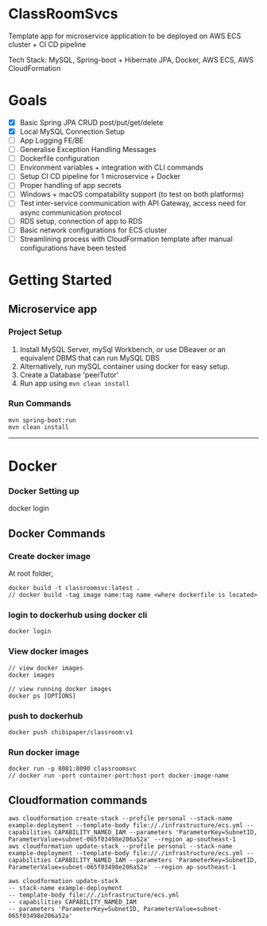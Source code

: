 # ClassRoomSvcs
Template app for microservice application to be deployed on AWS ECS cluster + CI CD pipeline 

Tech Stack: MySQL, Spring-boot + Hibernate JPA, Docker, AWS ECS, AWS CloudFormation

# Goals
- [x] Basic Spring JPA CRUD post/put/get/delete
- [x] Local MySQL Connection Setup 
- [ ] App Logging FE/BE
- [ ] Generalise Exception Handling Messages
- [ ] Dockerfile configuration
- [ ] Environment variables + integration with CLI commands
- [ ] Setup CI CD pipeline for 1 microservice + Docker
- [ ] Proper handling of app secrets
- [ ] Windows + macOS compatability support (to test on both platforms)
- [ ] Test inter-service communication with API Gateway, access need for async communication protocol
- [ ] RDS setup, connection of app to RDS
- [ ] Basic network configurations for ECS cluster
- [ ] Streamlining process with CloudFormation template after manual configurations have been tested

# Getting Started
## Microservice app
### Project Setup
1. Install MySQL Server, mySql Workbench, or use DBeaver or an equivalent DBMS that can run MySQL DBS
2. Alternatively, run mySQL container using docker for easy setup.
3. Create a Database 'peerTutor'
4. Run app using ```mvn clean install```

### Run Commands
```aidl
mvn spring-boot:run
mvn clean install
```
-------
# Docker
### Docker Setting up
docker login

## Docker Commands

### Create docker image
At root folder,
```aidl
docker build -t classroomsvc:latest . 
// docker build -tag image name:tag name <where dockerfile is located>
```


### login to dockerhub using docker cli
```docker login```

### View docker images
```aidl
// view docker images
docker images

// view running docker images
docker ps [OPTIONS]
```

### push to dockerhub
```docker push chibipaper/classroom:v1```

### Run docker image
```aidl
docker run -p 8081:8090 classroomsvc
// docker run -port container-port:host-port docker-image-name
```

## Cloudformation commands
```aidl
aws cloudformation create-stack --profile personal --stack-name example-deployment --template-body file://./infrastructure/ecs.yml --capabilities CAPABILITY_NAMED_IAM --parameters 'ParameterKey=SubnetID, ParameterValue=subnet-065f03498e206a52a' --region ap-southeast-1
aws cloudformation update-stack --profile personal --stack-name example-deployment --template-body file://./infrastructure/ecs.yml --capabilities CAPABILITY_NAMED_IAM --parameters 'ParameterKey=SubnetID, ParameterValue=subnet-065f03498e206a52a' --region ap-southeast-1

aws cloudformation update-stack 
-- stack-name example-deployment
-- template-body file://./infrastructure/ecs.yml
-- capabilities CAPABILITY_NAMED_IAM
-- parameters 'ParameterKey=SubnetID, ParameterValue=subnet-065f03498e206a52a'

 
```